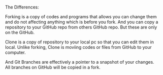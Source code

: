 The Differences:

Forking is a copy of codes and programs that allows you can change them and do not affecting anything which is before you fork. And you can copy a repository to your GitHub repo from others GitHub repo. But these are only on the GitHub.

Clone is a copy of repository to your local pc so that you can edit them in local. Unlike forking, Clone is moviing codes or files from GitHub to your computer.

And Git Branches are effectively a pointer to a snapshot of your changes. All branches on GitHub will be copied in a fork. 
